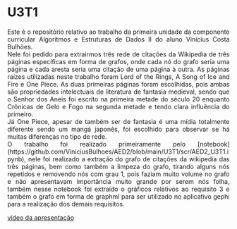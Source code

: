 <h1>U3T1</h1>

<p align=justify>
Este é o repositório relativo ao trabalho da primeira unidade da componente curricular Algoritmos e Estruturas de Dados II do aluno Vinícius Costa Bulhões.<br>Nele foi pedido para extrairmos três rede de citações da Wikipedia de três páginas específicas em forma de grafos, onde cada nó do grafo seria uma página e cada aresta seria uma citação de uma página à outra. As páginas raízes utilizadas neste trabalho foram Lord of the Rings, A Song of Ice and Fire e One Piece. As duas primeiras páginas foram escolhidas, pois ambas são propriedades intelectuais de literatura de fantasia medieval, sendo que o Senhor dos Aneis foi escrito na primeira metade do século 20 enquanto Crônicas de Gelo e Fogo na segunda metade e tendo clara influência do primeiro.<br>Já One Piece, apesar de também ser de fantasia é uma mídia totalmente diferente sendo um mangá japonês, foi escolhido para observar se há muitas diferenças no tipo de rede.<br>O trabalho foi realizado primeiramente pelo [notebook](https://github.com/ViniciusBulhoes/AED2/blob/main/U3T1/scr/AED2_U3T1.ipynb), nele foi realizado a extração do grafo de citações da wikipedia das três páginas, bem como também a limpeza do grafo, tirando alguns nós repetidos e removendo nós com grau 1, pois faziam muito volume no grafo e não apresentavam importância muito grande por serem nós folha, também nesse notebook foi extraído o gráficos relativos ao requisito 3 e também o grafo em forma de graphml para ser utilizado no aplicativo gephi para a realização dos demais requisitos.<br>
</p>

[vídeo da apresentação](https://youtu.be/VomMBgkvOdc)
